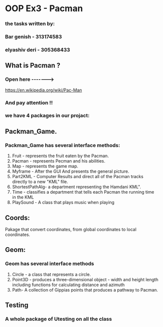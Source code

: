 ﻿# OOP Ex3 - Pacman 
### the tasks written by:

### Bar genish - 313174583

### elyashiv deri - 305368433

## What is Pacman  ?
### Open here -------> 
https://en.wikipedia.org/wiki/Pac-Man
### And pay attention  !!

### we have 4 packages in our projact:

## Packman_Game.
 ### Packman_Game has several interface methods:
1. Fruit - represents the fruit eaten by the Pacman.
2. Pacman - represents Pecman and his abilities.
3. Map - represents the game map.
4. Myframe - After the GUI And presents the general picture.
5. Part2KML - Computer Results and direct all of the Pacman tracks directly to a new "KML" file.
6. ShortestPathAlg- a department representing the Hamdani KML".
7. Time - classifies a department that tells each Pacman the running time in the  KML
8. PlaySound - A class that plays music when playing

## Coords:
Pakage that convert coordinates, from global coordinates to local coordinates.

## Geom: 
### Geom has several interface methods
1. Circle - a class that represents a circle.
2. Point3D - produces a three-dimensional object - width and height length including functions for calculating distance and azimuth
3. Path- A collection of Gippias points that produces a pathway to Pacman.

## Testing
### A whole package of Utesting on all the class


